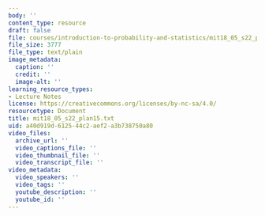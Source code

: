 ```yaml
---
body: ''
content_type: resource
draft: false
file: courses/introduction-to-probability-and-statistics/mit18_05_s22_plan15.txt
file_size: 3777
file_type: text/plain
image_metadata:
  caption: ''
  credit: ''
  image-alt: ''
learning_resource_types:
- Lecture Notes
license: https://creativecommons.org/licenses/by-nc-sa/4.0/
resourcetype: Document
title: mit18_05_s22_plan15.txt
uid: a40d919d-6125-44c2-aef2-a3b738750a80
video_files:
  archive_url: ''
  video_captions_file: ''
  video_thumbnail_file: ''
  video_transcript_file: ''
video_metadata:
  video_speakers: ''
  video_tags: ''
  youtube_description: ''
  youtube_id: ''
---
```

